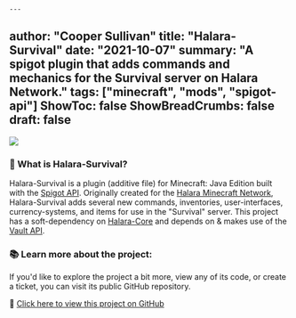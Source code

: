 	---
author: "Cooper Sullivan"
title: "Halara-Survival"
date: "2021-10-07"
summary: "A spigot plugin that adds commands and mechanics for the Survival server on Halara Network."
tags: ["minecraft", "mods", "spigot-api"]
ShowToc: false
ShowBreadCrumbs: false
draft: false
---

![](/images/halara-plugins/green.png)

### 📖 What is Halara-Survival?
Halara-Survival is a plugin (additive file) for Minecraft: Java Edition built with the [Spigot API](https://hub.spigotmc.org/stash/projects/SPIGOT).
Originally created for the [Halara Minecraft Network](https://mc.halara.net), Halara-Survival adds several new commands, inventories,
user-interfaces, currency-systems, and items for use in the "Survival" server. This project has a soft-dependency on [Halara-Core](https://coopersully.me/projects/halara-core/)
and depends on & makes use of the [Vault API](https://github.com/milkbowl/Vault).

### 📚 Learn more about the project:
If you'd like to explore the project a bit more, view any of its code, or create a ticket,
you can visit its public GitHub repository.

🔗 [Click here to view this project on GitHub](https://github.com/coopersully/halara-survival)